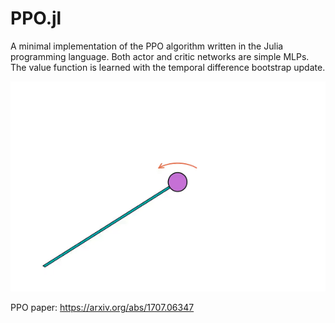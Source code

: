 # PPO.jl

A minimal implementation of the PPO algorithm written in the Julia programming language. Both actor and critic networks are simple MLPs. The value function is learned with the temporal difference bootstrap update.

![](https://github.com/gladisor/PPO.jl/blob/main/videos/pendulum.gif)


PPO paper: https://arxiv.org/abs/1707.06347